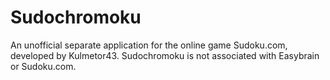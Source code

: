 # Sudochromoku
An unofficial separate application for the online game Sudoku.com, developed by Kulmetor43. Sudochromoku is not associated with Easybrain or Sudoku.com.
